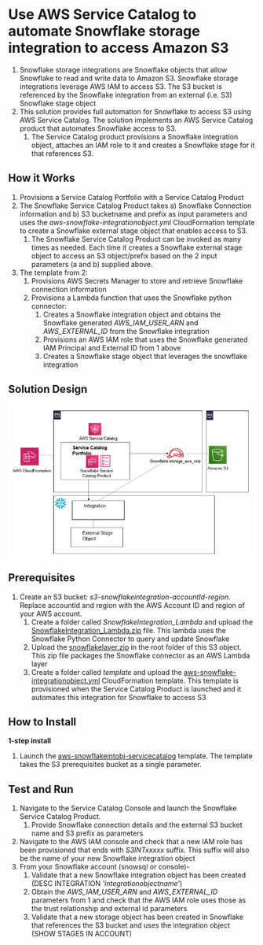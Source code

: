 <p align="center">
</p>

# Use AWS Service Catalog to automate Snowflake storage integration to access Amazon S3

1. Snowflake storage integrations are Snowflake objects that allow Snowflake to read and write data to Amazon S3. Snowflake storage integrations leverage AWS IAM to access S3. The S3 bucket is referenced by the Snowflake integration from an external (i.e. S3) Snowflake stage object
2. This solution provides full automation for Snowflake to access S3 using AWS Service Catalog. The solution implements an AWS Service Catalog product that automates Snowflake access to S3.
	1. The Service Catalog product provisions a Snowflake integration object, attaches an IAM role to it and creates a Snowflake stage for it that references S3. 


## How it Works

1. Provisions a Service Catalog Portfolio with a Service Catalog Product
2. The Snowflake Service Catalog Product takes a) Snowflake Connection information and b) S3 bucketname and prefix as input parameters and uses the *aws-snowflake-integrationobject.yml* CloudFormation template to create a Snowflake external stage object that enables access to S3.
	1. The Snowflake Service Catalog Product can be invoked as many times as needed. Each time it creates a Snowflake external stage object to access an S3 object/prefix based on the 2 input parameters (a and b) supplied above.
3. The template from 2:
	1. Provisions AWS Secrets Manager to store and retrieve Snowflake connection information
	2. Provisions a Lambda function that uses the Snowflake python connector:
		1. Creates a Snowflake integration object and obtains the Snowflake generated *AWS_IAM_USER_ARN* and *AWS_EXTERNAL_ID* from the Snowflake integration 
		2. Provisions an AWS IAM role that uses the Snowflake generated IAM Principal and External ID from 1 above
		3. Creates a Snowflake stage object that leverages the snowflake integration
	
 
## Solution Design

![](images/snowflake-arch.png)


## Prerequisites

1. Create an S3 bucket: *s3-snowflakeintegration-accountId-region*. Replace accountId and region with the AWS Account ID and region of your AWS account. 
	1. Create a folder called *SnowflakeIntegration_Lambda* and upload the [SnowflakeIntegration_Lambda.zip](https://github.com/aws-samples/aws-datadog-controltower/blob/main/snowflake/lambda/SnowflakeIntegration_Lambda.zip) file. This lambda uses the Snowflake Python Connector to query and update Snowflake
	2. Upload the [snowflakelayer.zip](https://github.com/aws-samples/aws-datadog-controltower/blob/main/snowflake/layer/snowflakelayer.zip) in the root folder of this S3 object. This zip file packages the Snowflake connector as an AWS Lambda layer
	3. Create a folder called *template* and upload the [aws-snowflake-integrationobject.yml](https://github.com/aws-samples/aws-datadog-controltower/blob/main/snowflake/cft/aws-snowflake-integrationobject.yml) CloudFormation template. This template is provisioned when the Service Catalog Product is launched and it automates this integration for Snowflake to access S3  

## How to Install

**1-step install**
1. Launch the [aws-snowflakeintobj-servicecatalog](https://github.com/aws-samples/aws-datadog-controltower/blob/main/snowflake/cft/aws-snowflakeintobj-servicecatalog.yml) template. The template takes the S3 prerequisites bucket as a single parameter.
 	
## Test and Run

1. Navigate to the Service Catalog Console and launch the Snowflake Service Catalog Product.
	1. Provide Snowflake connection details and the external S3 bucket name and S3 prefix as parameters
2. Navigate to the AWS IAM console and check that a new IAM role has been provisioned that ends with *S3INTxxxxx* suffix. This suffix will also be the name of your new Snowflake integration object
3. From your Snowflake account (snowsql or console)-
	1. Validate that a new Snowflake integration object has been created (DESC INTEGRATION *'integrationobjectname'*)
	2. Obtain the *AWS_IAM_USER_ARN* and *AWS_EXTERNAL_ID* parameters from 1 and check that the AWS IAM role uses those as the trust relationship and external id parameters
	3. Validate that a new storage object has been created in Snowflake that references the S3 bucket and uses the integration object (SHOW STAGES IN ACCOUNT)
 	

 
